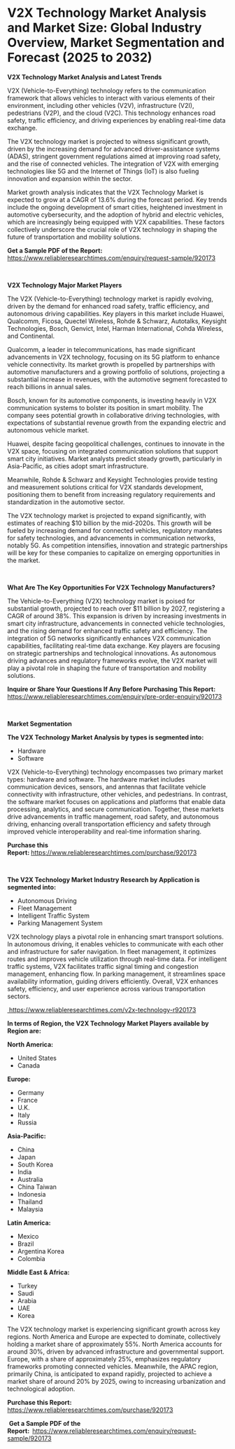 <p><h1>V2X Technology Market Analysis and Market Size: Global Industry Overview, Market Segmentation and Forecast (2025 to 2032)</h1></p><p><strong>V2X Technology Market Analysis and Latest Trends</strong></p>
<p><p>V2X (Vehicle-to-Everything) technology refers to the communication framework that allows vehicles to interact with various elements of their environment, including other vehicles (V2V), infrastructure (V2I), pedestrians (V2P), and the cloud (V2C). This technology enhances road safety, traffic efficiency, and driving experiences by enabling real-time data exchange. </p><p>The V2X technology market is projected to witness significant growth, driven by the increasing demand for advanced driver-assistance systems (ADAS), stringent government regulations aimed at improving road safety, and the rise of connected vehicles. The integration of V2X with emerging technologies like 5G and the Internet of Things (IoT) is also fueling innovation and expansion within the sector.</p><p>Market growth analysis indicates that the V2X Technology Market is expected to grow at a CAGR of 13.6% during the forecast period. Key trends include the ongoing development of smart cities, heightened investment in automotive cybersecurity, and the adoption of hybrid and electric vehicles, which are increasingly being equipped with V2X capabilities. These factors collectively underscore the crucial role of V2X technology in shaping the future of transportation and mobility solutions.</p></p>
<p><strong>Get a Sample PDF of the Report:&nbsp;</strong> <a href="https://www.reliableresearchtimes.com/enquiry/request-sample/920173?utm_campaign=2669&utm_medium=2&utm_source=Github&utm_content=ia&utm_term=17042025&utm_id=v2x-technology">https://www.reliableresearchtimes.com/enquiry/request-sample/920173</a></p>
<p>&nbsp;</p>
<p><strong>V2X Technology Major Market Players</strong></p>
<p><p>The V2X (Vehicle-to-Everything) technology market is rapidly evolving, driven by the demand for enhanced road safety, traffic efficiency, and autonomous driving capabilities. Key players in this market include Huawei, Qualcomm, Ficosa, Quectel Wireless, Rohde & Schwarz, Autotalks, Keysight Technologies, Bosch, Genvict, Intel, Harman International, Cohda Wireless, and Continental.</p><p>Qualcomm, a leader in telecommunications, has made significant advancements in V2X technology, focusing on its 5G platform to enhance vehicle connectivity. Its market growth is propelled by partnerships with automotive manufacturers and a growing portfolio of solutions, projecting a substantial increase in revenues, with the automotive segment forecasted to reach billions in annual sales.</p><p>Bosch, known for its automotive components, is investing heavily in V2X communication systems to bolster its position in smart mobility. The company sees potential growth in collaborative driving technologies, with expectations of substantial revenue growth from the expanding electric and autonomous vehicle market.</p><p>Huawei, despite facing geopolitical challenges, continues to innovate in the V2X space, focusing on integrated communication solutions that support smart city initiatives. Market analysts predict steady growth, particularly in Asia-Pacific, as cities adopt smart infrastructure.</p><p>Meanwhile, Rohde & Schwarz and Keysight Technologies provide testing and measurement solutions critical for V2X standards development, positioning them to benefit from increasing regulatory requirements and standardization in the automotive sector.</p><p>The V2X technology market is projected to expand significantly, with estimates of reaching $10 billion by the mid-2020s. This growth will be fueled by increasing demand for connected vehicles, regulatory mandates for safety technologies, and advancements in communication networks, notably 5G. As competition intensifies, innovation and strategic partnerships will be key for these companies to capitalize on emerging opportunities in the market.</p></p>
<p>&nbsp;</p>
<p><strong>What Are The Key Opportunities For V2X Technology Manufacturers?</strong></p>
<p><p>The Vehicle-to-Everything (V2X) technology market is poised for substantial growth, projected to reach over $11 billion by 2027, registering a CAGR of around 38%. This expansion is driven by increasing investments in smart city infrastructure, advancements in connected vehicle technologies, and the rising demand for enhanced traffic safety and efficiency. The integration of 5G networks significantly enhances V2X communication capabilities, facilitating real-time data exchange. Key players are focusing on strategic partnerships and technological innovations. As autonomous driving advances and regulatory frameworks evolve, the V2X market will play a pivotal role in shaping the future of transportation and mobility solutions.</p></p>
<p><strong>Inquire or Share Your Questions If Any Before Purchasing This Report:</strong> <a href="https://www.reliableresearchtimes.com/enquiry/pre-order-enquiry/920173?utm_campaign=2669&utm_medium=2&utm_source=Github&utm_content=ia&utm_term=17042025&utm_id=v2x-technology">https://www.reliableresearchtimes.com/enquiry/pre-order-enquiry/920173</a></p>
<p>&nbsp;</p>
<p><strong>Market Segmentation</strong></p>
<p><strong>The V2X Technology Market Analysis by types is segmented into:</strong></p>
<p><ul><li>Hardware</li><li>Software</li></ul></p>
<p><p>V2X (Vehicle-to-Everything) technology encompasses two primary market types: hardware and software. The hardware market includes communication devices, sensors, and antennas that facilitate vehicle connectivity with infrastructure, other vehicles, and pedestrians. In contrast, the software market focuses on applications and platforms that enable data processing, analytics, and secure communication. Together, these markets drive advancements in traffic management, road safety, and autonomous driving, enhancing overall transportation efficiency and safety through improved vehicle interoperability and real-time information sharing.</p></p>
<p><strong>Purchase this Report:&nbsp;</strong><a href="https://www.reliableresearchtimes.com/purchase/920173?utm_campaign=2669&utm_medium=2&utm_source=Github&utm_content=ia&utm_term=17042025&utm_id=v2x-technology">https://www.reliableresearchtimes.com/purchase/920173</a></p>
<p>&nbsp;</p>
<p><strong>The V2X Technology Market Industry Research by Application is segmented into:</strong></p>
<p><ul><li>Autonomous Driving</li><li>Fleet Management</li><li>Intelligent Traffic System</li><li>Parking Management System</li></ul></p>
<p><p>V2X technology plays a pivotal role in enhancing smart transport solutions. In autonomous driving, it enables vehicles to communicate with each other and infrastructure for safer navigation. In fleet management, it optimizes routes and improves vehicle utilization through real-time data. For intelligent traffic systems, V2X facilitates traffic signal timing and congestion management, enhancing flow. In parking management, it streamlines space availability information, guiding drivers efficiently. Overall, V2X enhances safety, efficiency, and user experience across various transportation sectors.</p></p>
<p><a href="https://www.reliableresearchtimes.com/v2x-technology-r920173?utm_campaign=2669&utm_medium=2&utm_source=Github&utm_content=ia&utm_term=17042025&utm_id=v2x-technology">&nbsp;https://www.reliableresearchtimes.com/v2x-technology-r920173</a></p>
<p><strong>In terms of Region, the V2X Technology Market Players available by Region are:</strong></p>
<p>
    <p> <strong> North America: </strong>
        <ul>
            <li>United States</li>
            <li>Canada</li>
        </ul>
        </p> 
    <p> <strong> Europe: </strong>
        <ul>
            <li>Germany</li>
            <li>France</li>
            <li>U.K.</li>
            <li>Italy</li>
            <li>Russia</li>
        </ul>
        </p> 
    <p> <strong> Asia-Pacific: </strong>
        <ul>
            <li>China</li>
            <li>Japan</li>
            <li>South Korea</li>
            <li>India</li>
            <li>Australia</li>
            <li>China Taiwan</li>
            <li>Indonesia</li>
            <li>Thailand</li>
            <li>Malaysia</li>
        </ul>
        </p> 
    <p> <strong> Latin America: </strong>
        <ul>
            <li>Mexico</li>
            <li>Brazil</li>
            <li>Argentina Korea</li>
            <li>Colombia</li>
        </ul>
        </p> 
    <p> <strong> Middle East & Africa: </strong>
        <ul>
            <li>Turkey</li>
            <li>Saudi</li>
            <li>Arabia</li>
            <li>UAE</li>
            <li>Korea</li>
        </ul>
    </p>
    </p>
<p><p>The V2X technology market is experiencing significant growth across key regions. North America and Europe are expected to dominate, collectively holding a market share of approximately 55%. North America accounts for around 30%, driven by advanced infrastructure and governmental support. Europe, with a share of approximately 25%, emphasizes regulatory frameworks promoting connected vehicles. Meanwhile, the APAC region, primarily China, is anticipated to expand rapidly, projected to achieve a market share of around 20% by 2025, owing to increasing urbanization and technological adoption.</p></p>
<p><strong>Purchase this Report: </strong><a href="https://www.reliableresearchtimes.com/purchase/920173?utm_campaign=2669&utm_medium=2&utm_source=Github&utm_content=ia&utm_term=17042025&utm_id=v2x-technology">https://www.reliableresearchtimes.com/purchase/920173</a></p>
<p>&nbsp;<strong>Get a Sample PDF of the Report:&nbsp;&nbsp;</strong><a href="https://www.reliableresearchtimes.com/enquiry/request-sample/920173?utm_campaign=2669&utm_medium=2&utm_source=Github&utm_content=ia&utm_term=17042025&utm_id=v2x-technology">https://www.reliableresearchtimes.com/enquiry/request-sample/920173</a></p>
<p><strong></strong></p>
<p><p></p><p></p><p></p></p>